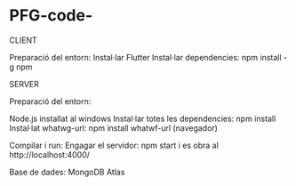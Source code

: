 # PFG-code-

CLIENT

Preparació del entorn:
Instal·lar Flutter
Instal·lar dependencies: npm install -g npm



SERVER

Preparació del entorn:

Node.js installat al windows
Instal·lar totes les dependencies: npm install
Instal·lat whatwg-url: npm install whatwf-url (navegador)

Compilar i run:
Engagar el servidor: npm start i es obra al http://localhost:4000/

Base de dades:
MongoDB Atlas